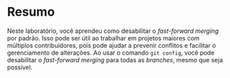 # Resumo

Neste laboratório, você aprendeu como desabilitar o _fast-forward merging_ por padrão. Isso pode ser útil ao trabalhar em projetos maiores com múltiplos contribuidores, pois pode ajudar a prevenir conflitos e facilitar o gerenciamento de alterações. Ao usar o comando `git config`, você pode desabilitar o _fast-forward merging_ para todas as _branches_, mesmo que seja possível.
